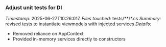 ### Adjust unit tests for DI
*Timestamp:* 2025-06-27T10:26:01Z
*Files touched:* tests/**/*.cs
*Summary:* revised tests to instantiate viewmodels with injected services
*Details:*
- Removed reliance on AppContext
- Provided in-memory services directly to constructors
